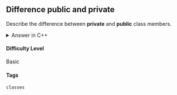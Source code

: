 ## Difference public and private

Describe the difference between **private** and **public** class members.

<details>
<summary>Answer in C++</summary>

> A public member is accessible from anywhere outside the class but within a program. On the contrary, a private member variable or function cannot be accessed, or even viewed from outside the class.

</details>

#### Difficulty Level

Basic

#### Tags

`classes`

